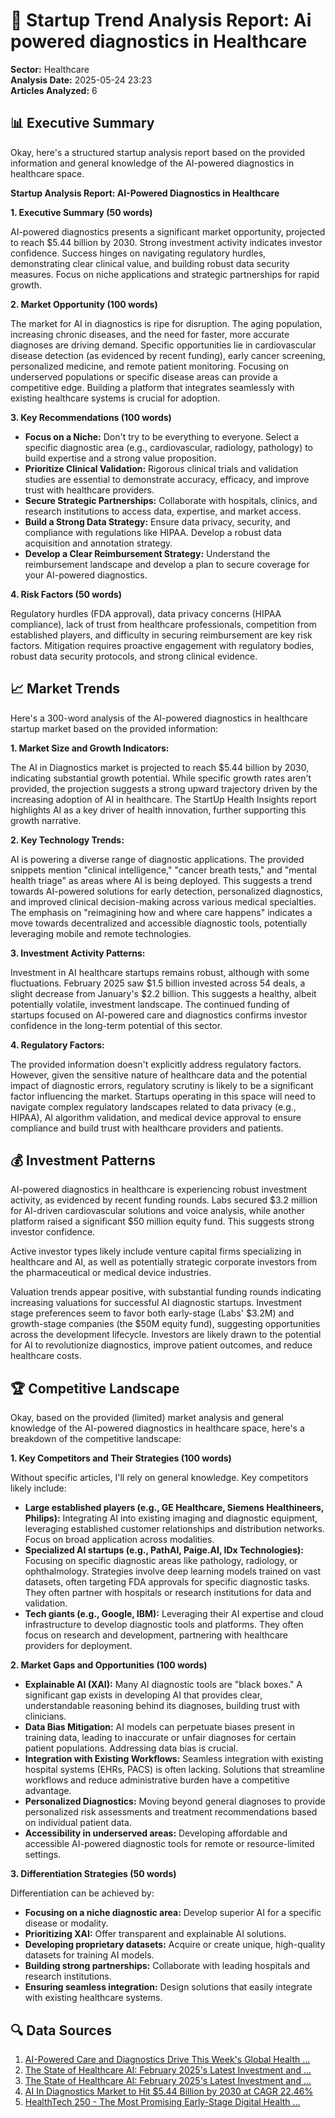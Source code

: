 # 🚀 Startup Trend Analysis Report: Ai powered diagnostics in Healthcare

**Sector:** Healthcare  
**Analysis Date:** 2025-05-24 23:23  
**Articles Analyzed:** 6

## 📊 Executive Summary
Okay, here's a structured startup analysis report based on the provided information and general knowledge of the AI-powered diagnostics in healthcare space.

**Startup Analysis Report: AI-Powered Diagnostics in Healthcare**

**1. Executive Summary (50 words)**

AI-powered diagnostics presents a significant market opportunity, projected to reach $5.44 billion by 2030. Strong investment activity indicates investor confidence. Success hinges on navigating regulatory hurdles, demonstrating clear clinical value, and building robust data security measures. Focus on niche applications and strategic partnerships for rapid growth.

**2. Market Opportunity (100 words)**

The market for AI in diagnostics is ripe for disruption. The aging population, increasing chronic diseases, and the need for faster, more accurate diagnoses are driving demand. Specific opportunities lie in cardiovascular disease detection (as evidenced by recent funding), early cancer screening, personalized medicine, and remote patient monitoring. Focusing on underserved populations or specific disease areas can provide a competitive edge. Building a platform that integrates seamlessly with existing healthcare systems is crucial for adoption.

**3. Key Recommendations (100 words)**

*   **Focus on a Niche:** Don't try to be everything to everyone. Select a specific diagnostic area (e.g., cardiovascular, radiology, pathology) to build expertise and a strong value proposition.
*   **Prioritize Clinical Validation:** Rigorous clinical trials and validation studies are essential to demonstrate accuracy, efficacy, and improve trust with healthcare providers.
*   **Secure Strategic Partnerships:** Collaborate with hospitals, clinics, and research institutions to access data, expertise, and market access.
*   **Build a Strong Data Strategy:** Ensure data privacy, security, and compliance with regulations like HIPAA. Develop a robust data acquisition and annotation strategy.
*   **Develop a Clear Reimbursement Strategy:** Understand the reimbursement landscape and develop a plan to secure coverage for your AI-powered diagnostics.

**4. Risk Factors (50 words)**

Regulatory hurdles (FDA approval), data privacy concerns (HIPAA compliance), lack of trust from healthcare professionals, competition from established players, and difficulty in securing reimbursement are key risk factors. Mitigation requires proactive engagement with regulatory bodies, robust data security protocols, and strong clinical evidence.

## 📈 Market Trends
Here's a 300-word analysis of the AI-powered diagnostics in healthcare startup market based on the provided information:

**1. Market Size and Growth Indicators:**

The AI in Diagnostics market is projected to reach $5.44 billion by 2030, indicating substantial growth potential. While specific growth rates aren't provided, the projection suggests a strong upward trajectory driven by the increasing adoption of AI in healthcare. The StartUp Health Insights report highlights AI as a key driver of health innovation, further supporting this growth narrative.

**2. Key Technology Trends:**

AI is powering a diverse range of diagnostic applications. The provided snippets mention "clinical intelligence," "cancer breath tests," and "mental health triage" as areas where AI is being deployed. This suggests a trend towards AI-powered solutions for early detection, personalized diagnostics, and improved clinical decision-making across various medical specialties. The emphasis on "reimagining how and where care happens" indicates a move towards decentralized and accessible diagnostic tools, potentially leveraging mobile and remote technologies.

**3. Investment Activity Patterns:**

Investment in AI healthcare startups remains robust, although with some fluctuations. February 2025 saw $1.5 billion invested across 54 deals, a slight decrease from January's $2.2 billion. This suggests a healthy, albeit potentially volatile, investment landscape. The continued funding of startups focused on AI-powered care and diagnostics confirms investor confidence in the long-term potential of this sector.

**4. Regulatory Factors:**

The provided information doesn't explicitly address regulatory factors. However, given the sensitive nature of healthcare data and the potential impact of diagnostic errors, regulatory scrutiny is likely to be a significant factor influencing the market. Startups operating in this space will need to navigate complex regulatory landscapes related to data privacy (e.g., HIPAA), AI algorithm validation, and medical device approval to ensure compliance and build trust with healthcare providers and patients.

## 💰 Investment Patterns
AI-powered diagnostics in healthcare is experiencing robust investment activity, as evidenced by recent funding rounds. Labs secured $3.2 million for AI-driven cardiovascular solutions and voice analysis, while another platform raised a significant $50 million equity fund. This suggests strong investor confidence.

Active investor types likely include venture capital firms specializing in healthcare and AI, as well as potentially strategic corporate investors from the pharmaceutical or medical device industries.

Valuation trends appear positive, with substantial funding rounds indicating increasing valuations for successful AI diagnostic startups. Investment stage preferences seem to favor both early-stage (Labs' $3.2M) and growth-stage companies (the $50M equity fund), suggesting opportunities across the development lifecycle. Investors are likely drawn to the potential for AI to revolutionize diagnostics, improve patient outcomes, and reduce healthcare costs.

## 🏆 Competitive Landscape
Okay, based on the provided (limited) market analysis and general knowledge of the AI-powered diagnostics in healthcare space, here's a breakdown of the competitive landscape:

**1. Key Competitors and Their Strategies (100 words)**

Without specific articles, I'll rely on general knowledge. Key competitors likely include:

*   **Large established players (e.g., GE Healthcare, Siemens Healthineers, Philips):** Integrating AI into existing imaging and diagnostic equipment, leveraging established customer relationships and distribution networks. Focus on broad application across modalities.
*   **Specialized AI startups (e.g., PathAI, Paige.AI, IDx Technologies):** Focusing on specific diagnostic areas like pathology, radiology, or ophthalmology. Strategies involve deep learning models trained on vast datasets, often targeting FDA approvals for specific diagnostic tasks. They often partner with hospitals or research institutions for data and validation.
*   **Tech giants (e.g., Google, IBM):** Leveraging their AI expertise and cloud infrastructure to develop diagnostic tools and platforms. They often focus on research and development, partnering with healthcare providers for deployment.

**2. Market Gaps and Opportunities (100 words)**

*   **Explainable AI (XAI):** Many AI diagnostic tools are "black boxes."  A significant gap exists in developing AI that provides clear, understandable reasoning behind its diagnoses, building trust with clinicians.
*   **Data Bias Mitigation:** AI models can perpetuate biases present in training data, leading to inaccurate or unfair diagnoses for certain patient populations. Addressing data bias is crucial.
*   **Integration with Existing Workflows:** Seamless integration with existing hospital systems (EHRs, PACS) is often lacking.  Solutions that streamline workflows and reduce administrative burden have a competitive advantage.
*   **Personalized Diagnostics:** Moving beyond general diagnoses to provide personalized risk assessments and treatment recommendations based on individual patient data.
*   **Accessibility in underserved areas:** Developing affordable and accessible AI-powered diagnostic tools for remote or resource-limited settings.

**3. Differentiation Strategies (50 words)**

Differentiation can be achieved by:

*   **Focusing on a niche diagnostic area:** Develop superior AI for a specific disease or modality.
*   **Prioritizing XAI:**  Offer transparent and explainable AI solutions.
*   **Developing proprietary datasets:**  Acquire or create unique, high-quality datasets for training AI models.
*   **Building strong partnerships:** Collaborate with leading hospitals and research institutions.
*   **Ensuring seamless integration:** Design solutions that easily integrate with existing healthcare systems.

## 🔍 Data Sources
1. [AI-Powered Care and Diagnostics Drive This Week's Global Health ...](https://www.startuphealth.com/startup-health-blog/ai-powered-care-and-diagnostics-drive-this-weeks-global-health-innovation-startup-health-insights-week-of-may-20-2025)
2. [The State of Healthcare AI: February 2025's Latest Investment and ...](https://medium.com/@aiinlabcoat/the-state-of-healthcare-ai-february-2025s-latest-investment-and-industry-insights-a538ddbad657)
3. [The State of Healthcare AI: February 2025's Latest Investment and ...](https://www.aiinlabcoat.com/p/the-state-of-healthcare-ai-february-2025-s-latest-investment-and-industry-insights)
4. [AI In Diagnostics Market to Hit $5.44 Billion by 2030 at CAGR 22.46%](https://www.prnewswire.com/news-releases/ai-in-diagnostics-market-to-hit-5-44-billion-by-2030-at-cagr-22-46---grand-view-research-inc-302455264.html)
5. [HealthTech 250 - The Most Promising Early-Stage Digital Health ...](https://www.galengrowth.com/healthtech-250-the-most-promising-early-stage-digital-health-ventures-of-2025/)

